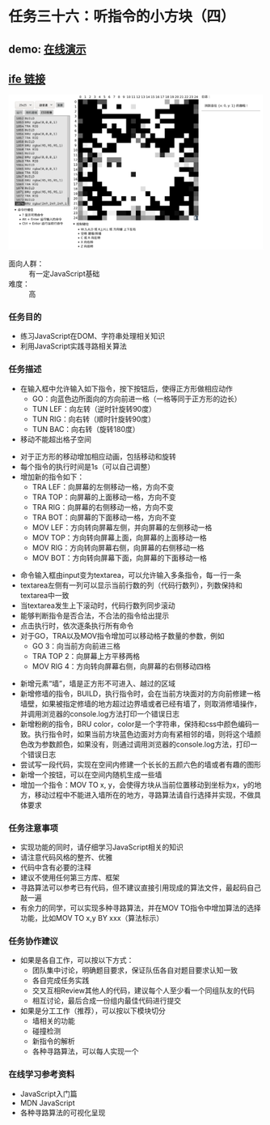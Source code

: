 # 任务三十六：听指令的小方块（四）


## demo: [在线演示](https://evls-practices.github.io/IFE/src/2016/36/index.html)
## [ife 链接](http://ife.baidu.com/2016/task/detail?taskId=36)

![](./screenshot.png)

<dl>
	<dt>面向人群：</dt>
	<dd>有一定JavaScript基础</dd>
	<dt>难度：</dt>
	<dd>高</dd>
</dl>

<h3>任务目的</h3>
<ul>
	<li>练习JavaScript在DOM、字符串处理相关知识</li>
	<li>利用JavaScript实践寻路相关算法</li>
</ul>

<h3>任务描述</h3>

<ul>
	<li>在输入框中允许输入如下指令，按下按钮后，使得正方形做相应动作
		<ul>
			<li>GO：向蓝色边所面向的方向前进一格（一格等同于正方形的边长）</li>
			<li>TUN LEF：向左转（逆时针旋转90度）</li>
			<li>TUN RIG：向右转（顺时针旋转90度）</li>
			<li>TUN BAC：向右转（旋转180度）</li>
		</ul>
	</li>
	<li>移动不能超出格子空间</li>
</ul>

<ul>
	<li>对于正方形的移动增加相应动画，包括移动和旋转</li>
	<li>每个指令的执行时间是1s（可以自己调整）</li>
	<li>增加新的指令如下：
		<ul>
			<li>TRA LEF：向屏幕的左侧移动一格，方向不变</li>
			<li>TRA TOP：向屏幕的上面移动一格，方向不变</li>
			<li>TRA RIG：向屏幕的右侧移动一格，方向不变</li>
			<li>TRA BOT：向屏幕的下面移动一格，方向不变</li>
			<li>MOV LEF：方向转向屏幕左侧，并向屏幕的左侧移动一格</li>
			<li>MOV TOP：方向转向屏幕上面，向屏幕的上面移动一格</li>
			<li>MOV RIG：方向转向屏幕右侧，向屏幕的右侧移动一格</li>
			<li>MOV BOT：方向转向屏幕下面，向屏幕的下面移动一格</li>
		</ul>
	</li>
</ul>

<ul>
	<li>命令输入框由input变为textarea，可以允许输入多条指令，每一行一条</li>
	<li>textarea左侧有一列可以显示当前行数的列（代码行数列），列数保持和textarea中一致</li>
	<li>当textarea发生上下滚动时，代码行数列同步滚动</li>
	<li>能够判断指令是否合法，不合法的指令给出提示</li>
	<li>点击执行时，依次逐条执行所有命令</li>
	<li>对于GO，TRA以及MOV指令增加可以移动格子数量的参数，例如
		<ul>
			<li>GO 3：向当前方向前进三格</li>
			<li>TRA TOP 2：向屏幕上方平移两格</li>
			<li>MOV RIG 4：方向转向屏幕右侧，向屏幕的右侧移动四格</li>
		</ul>
	</li>
</ul>

<ul>
	<li>新增元素“墙”，墙是正方形不可进入、越过的区域</li>
	<li>新增修墙的指令，BUILD，执行指令时，会在当前方块面对的方向前修建一格墙壁，如果被指定修墙的地方超过边界墙或者已经有墙了，则取消修墙操作，并调用浏览器的console.log方法打印一个错误日志</li>
	<li>新增粉刷的指令，BRU color，color是一个字符串，保持和css中颜色编码一致。执行指令时，如果当前方块蓝色边面对方向有紧相邻的墙，则将这个墙颜色改为参数颜色，如果没有，则通过调用浏览器的console.log方法，打印一个错误日志</li>
	<li>尝试写一段代码，实现在空间内修建一个长长的五颜六色的墙或者有趣的图形</li>
	<li>新增一个按钮，可以在空间内随机生成一些墙</li>
	<li>增加一个指令：MOV TO x, y，会使得方块从当前位置移动到坐标为x，y的地方，移动过程中不能进入墙所在的地方，寻路算法请自行选择并实现，不做具体要求</li>
</ul>

<h3>任务注意事项</h3>
<ul>
	<li>实现功能的同时，请仔细学习JavaScript相关的知识</li>
	<li>请注意代码风格的整齐、优雅</li>
	<li>代码中含有必要的注释</li>
	<li>建议不使用任何第三方库、框架</li>
	<li>寻路算法可以参考已有代码，但不建议直接引用现成的算法文件，最起码自己敲一遍</li>
	<li>有余力的同学，可以实现多种寻路算法，并在MOV TO指令中增加算法的选择功能，比如MOV TO x,y BY xxx（算法标示）</li>
</ul>

<h3>任务协作建议</h3>
<ul>
	<li>如果是各自工作，可以按以下方式：
		<ul>
			<li>团队集中讨论，明确题目要求，保证队伍各自对题目要求认知一致</li>
			<li>各自完成任务实践</li>
			<li>交叉互相Review其他人的代码，建议每个人至少看一个同组队友的代码</li>
			<li>相互讨论，最后合成一份组内最佳代码进行提交</li>
		</ul>
	</li>
	<li>如果是分工工作（推荐），可以按以下模块切分
		<ul>
			<li>墙相关的功能</li>
			<li>碰撞检测</li>
			<li>新指令的解析</li>
			<li>各种寻路算法，可以每人实现一个</li>
		</ul>
	</li>
</ul>

<h3>在线学习参考资料</h3>
<ul>
	<li>JavaScript入门篇</li>
	<li>MDN JavaScript</li>
	<li>各种寻路算法的可视化呈现</li>
</ul>
